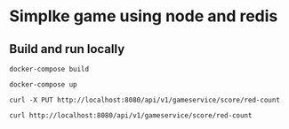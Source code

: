# Simplke game using node and redis

## Build and run locally

```docker-compose build```

```docker-compose up```


```curl -X PUT http://localhost:8080/api/v1/gameservice/score/red-count```

```curl http://localhost:8080/api/v1/gameservice/score/red-count```



